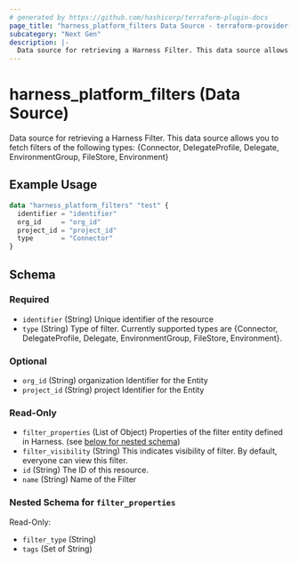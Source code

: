 ```yaml
---
# generated by https://github.com/hashicorp/terraform-plugin-docs
page_title: "harness_platform_filters Data Source - terraform-provider-harness"
subcategory: "Next Gen"
description: |-
  Data source for retrieving a Harness Filter. This data source allows you to fetch filters of the following types: {Connector, DelegateProfile, Delegate, EnvironmentGroup, FileStore, Environment}
---
```


# harness_platform_filters (Data Source)

Data source for retrieving a Harness Filter. This data source allows you to fetch filters of the following types: {Connector, DelegateProfile, Delegate, EnvironmentGroup, FileStore, Environment}

## Example Usage

```terraform
data "harness_platform_filters" "test" {
  identifier = "identifier"
  org_id     = "org_id"
  project_id = "project_id"
  type       = "Connector"
}
```

<!-- schema generated by tfplugindocs -->
## Schema

### Required

- `identifier` (String) Unique identifier of the resource
- `type` (String) Type of filter. Currently supported types are {Connector, DelegateProfile, Delegate, EnvironmentGroup, FileStore, Environment}.

### Optional

- `org_id` (String) organization Identifier for the Entity
- `project_id` (String) project Identifier for the Entity

### Read-Only

- `filter_properties` (List of Object) Properties of the filter entity defined in Harness. (see [below for nested schema](#nestedatt--filter_properties))
- `filter_visibility` (String) This indicates visibility of filter. By default, everyone can view this filter.
- `id` (String) The ID of this resource.
- `name` (String) Name of the Filter

<a id="nestedatt--filter_properties"></a>
### Nested Schema for `filter_properties`

Read-Only:

- `filter_type` (String)
- `tags` (Set of String)
